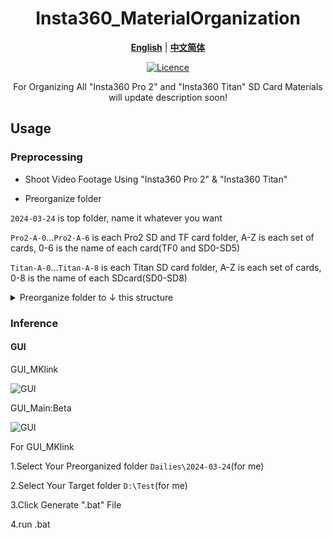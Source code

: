 <div align="center">

# Insta360_MaterialOrganization

[**English**](./README.md) | [**中文简体**](./README_zh_CN.md)

[![Licence](https://img.shields.io/badge/LICENSE-GPL3.0-green.svg?style=for-the-badge)](https://github.com/Han-Zhong/Insta360_MaterialOrganization/blob/main/LICENSE)

For Organizing All "Insta360 Pro 2" and "Insta360 Titan" SD Card Materials
will update description soon!

</div>

## Usage

### Preprocessing

- Shoot Video Footage Using "Insta360 Pro 2" & "Insta360 Titan"

- Preorganize folder

``2024-03-24`` is top folder, name it whatever you want

``Pro2-A-0``...``Pro2-A-6`` is each Pro2 SD and TF card folder, A-Z is each set of cards, 0-6 is the name of each card(TF0 and SD0-SD5)

``Titan-A-0``...``Titan-A-8`` is each Titan SD card folder, A-Z is each set of cards, 0-8 is the name of each SDcard(SD0-SD8)

<details>
  <summary>
    Preorganize folder to ↓ this structure
  </summary>
  
```shell
2024-03-24
├─ Pro2-A-0
│    ├─ .LOST.DIR
│    ├─ .pro_suc
│    └─ VID_20240324_090228
│           ├─ origin_1_lrv.mp4
│           ├─ origin_2_lrv.mp4
│           ├─ origin_3_lrv.mp4
│           ├─ origin_4_lrv.mp4
│           ├─ origin_5_lrv.mp4
│           ├─ origin_6_lrv.mp4
│           ├─ preview.mp4
│           └─ pro.prj
├─ Pro2-A-1
│    ├─ .pro_suc
│    ├─ DCIM
│    ├─ EVENT
│    └─ VID_20240324_090228
│           └─ origin_1.mp4
├─ Pro2-A-2
│    ├─ .pro_suc
│    ├─ DCIM
│    ├─ EVENT
│    └─ VID_20240324_090228
│           └─ origin_2.mp4
├─ Pro2-A-3
│    ├─ .pro_suc
│    ├─ DCIM
│    ├─ EVENT
│    └─ VID_20240324_090228
│           └─ origin_3.mp4
├─ Pro2-A-4
│    ├─ .pro_suc
│    ├─ DCIM
│    ├─ EVENT
│    └─ VID_20240324_090228
│           └─ origin_4.mp4
├─ Pro2-A-5
│    ├─ .pro_suc
│    ├─ DCIM
│    ├─ EVENT
│    └─ VID_20240324_090228
│           └─ origin_5.mp4
├─ Pro2-A-6
│    ├─ .pro_suc
│    ├─ DCIM
│    ├─ EVENT
│    └─ VID_20240324_090228
│           └─ origin_6.mp4
├─ Titan-A-0
│    ├─ .LOST.DIR
│    ├─ .pro_suc
│    ├─ AMBA
│    ├─ EVENT
│    ├─ PIC_20240324_183332
│    │    ├─ gyro.mp4
│    │    ├─ origin_1_1.jpg
│    │    ├─ origin_1_2.jpg
│    │    ├─ origin_1_3.jpg
│    │    ├─ origin_1_4.jpg
│    │    ├─ origin_1_5.jpg
│    │    ├─ origin_1_6.jpg
│    │    ├─ origin_1_7.jpg
│    │    ├─ origin_1_8.jpg
│    │    ├─ origin_2_1.jpg
│    │    ├─ origin_2_2.jpg
│    │    ├─ origin_2_3.jpg
│    │    ├─ origin_2_4.jpg
│    │    ├─ origin_2_5.jpg
│    │    ├─ origin_2_6.jpg
│    │    ├─ origin_2_7.jpg
│    │    ├─ origin_2_8.jpg
│    │    ├─ origin_3_1.jpg
│    │    ├─ origin_3_2.jpg
│    │    ├─ origin_3_3.jpg
│    │    ├─ origin_3_4.jpg
│    │    ├─ origin_3_5.jpg
│    │    ├─ origin_3_6.jpg
│    │    ├─ origin_3_7.jpg
│    │    ├─ origin_3_8.jpg
│    │    ├─ pro.prj
│    │    └─ thumbnail.jpg
│    └─ VID_20240324_095334
│           ├─ origin_1_lrv.mp4
│           ├─ origin_2_lrv.mp4
│           ├─ origin_3_lrv.mp4
│           ├─ origin_4_lrv.mp4
│           ├─ origin_5_lrv.mp4
│           ├─ origin_6_lrv.mp4
│           ├─ origin_7_lrv.mp4
│           ├─ origin_8_lrv.mp4
│           ├─ preview.mp4
│           └─ pro.prj
├─ Titan-A-1
│    ├─ .pro_suc
│    ├─ AMBA
│    ├─ EVENT
│    ├─ PIC_20240324_183332
│    │    ├─ origin_1_1.dng
│    │    ├─ origin_2_1.dng
│    │    └─ origin_3_1.dng
│    └─ VID_20240324_095334
│           └─ origin_1.mp4
├─ Titan-A-2
│    ├─ .pro_suc
│    ├─ AMBA
│    ├─ EVENT
│    ├─ PIC_20240324_183332
│    │    ├─ origin_1_2.dng
│    │    ├─ origin_2_2.dng
│    │    └─ origin_3_2.dng
│    └─ VID_20240324_095334
│           └─ origin_2.mp4
├─ Titan-A-3
│    ├─ .pro_suc
│    ├─ AMBA
│    ├─ EVENT
│    ├─ PIC_20240324_183332
│    │    ├─ origin_1_3.dng
│    │    ├─ origin_2_3.dng
│    │    └─ origin_3_3.dng
│    └─ VID_20240324_095334
│           └─ origin_3.mp4
├─ Titan-A-4
│    ├─ .pro_suc
│    ├─ AMBA
│    ├─ EVENT
│    ├─ PIC_20240324_183332
│    │    ├─ origin_1_4.dng
│    │    ├─ origin_2_4.dng
│    │    └─ origin_3_4.dng
│    └─ VID_20240324_095334
│           └─ origin_4.mp4
├─ Titan-A-5
│    ├─ .LOST.DIR
│    ├─ .pro_suc
│    ├─ AMBA
│    ├─ EVENT
│    ├─ PIC_20240324_183332
│    │    ├─ origin_1_5.dng
│    │    ├─ origin_2_5.dng
│    │    └─ origin_3_5.dng
│    └─ VID_20240324_095334
│           └─ origin_5.mp4
├─ Titan-A-6
│    ├─ .pro_suc
│    ├─ AMBA
│    ├─ EVENT
│    ├─ PIC_20240324_183332
│    │    ├─ origin_1_6.dng
│    │    ├─ origin_2_6.dng
│    │    └─ origin_3_6.dng
│    └─ VID_20240324_095334
│           └─ origin_6.mp4
├─ Titan-A-7
│    ├─ .pro_suc
│    ├─ AMBA
│    ├─ EVENT
│    ├─ PIC_20240324_183332
│    │    ├─ origin_1_7.dng
│    │    ├─ origin_2_7.dng
│    │    └─ origin_3_7.dng
│    └─ VID_20240324_095334
│           └─ origin_7.mp4
└─ Titan-A-8
       ├─ .pro_suc
       ├─ AMBA
       ├─ EVENT
       ├─ PIC_20240324_183332
       │    ├─ origin_1_8.dng
       │    ├─ origin_2_8.dng
       │    └─ origin_3_8.dng
       └─ VID_20240324_095334
              └─ origin_8.mp4
```
</details>




### Inference

#### GUI

GUI_MKlink

![GUI](https://raw.githubusercontent.com/Han-Zhong/Insta360_MaterialOrganization/main/docs/gui_mklink.png)

GUI_Main:Beta

![GUI](https://raw.githubusercontent.com/Han-Zhong/Insta360_MaterialOrganization/main/docs/gui_main.png)

For GUI_MKlink

1.Select Your Preorganized folder ``Dailies\2024-03-24``(for me)

2.Select Your Target folder ``D:\Test``(for me)

3.Click Generate ".bat" File

4.run .bat
